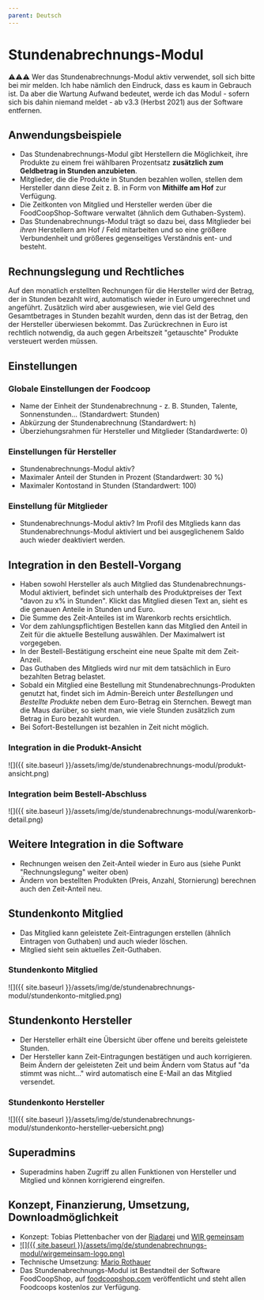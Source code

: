 ```yaml
---
parent: Deutsch
---
```

# Stundenabrechnungs-Modul

⚠️⚠️⚠️ Wer das Stundenabrechnungs-Modul aktiv verwendet, soll sich bitte bei mir melden. Ich habe nämlich den Eindruck, dass es kaum in Gebrauch ist. Da aber die Wartung Aufwand bedeutet, werde ich das Modul - sofern sich bis dahin niemand meldet - ab v3.3 (Herbst 2021) aus der Software entfernen.

## Anwendungsbeispiele
* Das Stundenabrechnungs-Modul gibt Herstellern die Möglichkeit, ihre Produkte zu einem frei wählbaren Prozentsatz **zusätzlich zum Geldbetrag in Stunden anzubieten**.
* Mitglieder, die die Produkte in Stunden bezahlen wollen, stellen dem Hersteller dann diese Zeit z. B. in Form von **Mithilfe am Hof** zur Verfügung.
* Die Zeitkonten von Mitglied und Hersteller werden über die FoodCoopShop-Software verwaltet (ähnlich dem Guthaben-System).
* Das Stundenabrechnungs-Modul trägt so dazu bei, dass Mitglieder bei *ihren* Herstellern am Hof / Feld mitarbeiten und so eine größere Verbundenheit und größeres gegenseitiges Verständnis ent- und besteht.

## Rechnungslegung und Rechtliches
Auf den monatlich erstellten Rechnungen für die Hersteller wird der Betrag, der in Stunden bezahlt wird, automatisch wieder in Euro umgerechnet und angeführt. Zusätzlich wird aber ausgewiesen, wie viel Geld des Gesamtbetrages in Stunden bezahlt wurden, denn das ist der Betrag, den der Hersteller überwiesen bekommt. Das Zurückrechnen in Euro ist rechtlich notwendig, da auch gegen Arbeitszeit "getauschte" Produkte versteuert werden müssen.

## Einstellungen

### Globale Einstellungen der Foodcoop
* Name der Einheit der Stundenabrechnung - z. B. Stunden, Talente, Sonnenstunden... (Standardwert: Stunden)
* Abkürzung der Stundenabrechnung (Standardwert: h)
* Überziehungsrahmen für Hersteller und Mitglieder (Standardwerte: 0)

### Einstellungen für Hersteller
* Stundenabrechnungs-Modul aktiv?
* Maximaler Anteil der Stunden in Prozent (Standardwert: 30 %)
* Maximaler Kontostand in Stunden (Standardwert: 100)

### Einstellung für Mitglieder
* Stundenabrechnungs-Modul aktiv? Im Profil des Mitglieds kann das Stundenabrechnungs-Modul aktiviert und bei ausgeglichenem Saldo auch wieder deaktiviert werden.

## Integration in den Bestell-Vorgang
* Haben sowohl Hersteller als auch Mitglied das Stundenabrechnungs-Modul aktiviert, befindet sich unterhalb des Produktpreises der Text "davon zu x% in Stunden". Klickt das Mitglied diesen Text an, sieht es die genauen Anteile in Stunden und Euro.
* Die Summe des Zeit-Anteiles ist im Warenkorb rechts ersichtlich.
* Vor dem zahlungspflichtigen Bestellen kann das Mitglied den Anteil in Zeit für die aktuelle Bestellung auswählen. Der Maximalwert ist vorgegeben.
* In der Bestell-Bestätigung erscheint eine neue Spalte mit dem Zeit-Anzeil.
* Das Guthaben des Mitglieds wird nur mit dem tatsächlich in Euro bezahlten Betrag belastet.
* Sobald ein Mitglied eine Bestellung mit Stundenabrechnungs-Produkten genutzt hat, findet sich im Admin-Bereich unter *Bestellungen* und *Bestellte Produkte* neben dem Euro-Betrag ein Sternchen. Bewegt man die Maus darüber, so sieht man, wie viele Stunden zusätzlich zum Betrag in Euro bezahlt wurden.
* Bei Sofort-Bestellungen ist bezahlen in Zeit nicht möglich.

### Integration in die Produkt-Ansicht
![]({{ site.baseurl }}/assets/img/de/stundenabrechnungs-modul/produkt-ansicht.png)

### Integration beim Bestell-Abschluss
![]({{ site.baseurl }}/assets/img/de/stundenabrechnungs-modul/warenkorb-detail.png)

## Weitere Integration in die Software
* Rechnungen weisen den Zeit-Anteil wieder in Euro aus (siehe Punkt "Rechnungslegung" weiter oben)
* Ändern von bestellten Produkten (Preis, Anzahl, Stornierung) berechnen auch den Zeit-Anteil neu.

## Stundenkonto Mitglied
* Das Mitglied kann geleistete Zeit-Eintragungen erstellen (ähnlich Eintragen von Guthaben) und auch wieder löschen.
* Mitglied sieht sein aktuelles Zeit-Guthaben.

### Stundenkonto Mitglied
![]({{ site.baseurl }}/assets/img/de/stundenabrechnungs-modul/stundenkonto-mitglied.png)

## Stundenkonto Hersteller
* Der Hersteller erhält eine Übersicht über offene und bereits geleistete Stunden.
* Der Hersteller kann Zeit-Eintragungen bestätigen und auch korrigieren. Beim Ändern der geleisteten Zeit und beim Ändern vom Status auf "da stimmt was nicht..." wird automatisch eine E-Mail an das Mitglied versendet.

### Stundenkonto Hersteller
![]({{ site.baseurl }}/assets/img/de/stundenabrechnungs-modul/stundenkonto-hersteller-uebersicht.png)

## Superadmins
* Superadmins haben Zugriff zu allen Funktionen von Hersteller und Mitglied und können korrigierend eingreifen.

## Konzept, Finanzierung, Umsetzung, Downloadmöglichkeit
* Konzept: Tobias Plettenbacher von der [Riadarei](http://www.riadarei.at) und [WIR gemeinsam](http://www.wirgemeinsam.net)
* [![]({{ site.baseurl }}/assets/img/de/stundenabrechnungs-modul/wirgemeinsam-logo.png)](http://www.wirgemeinsam.net)
* Technische Umsetzung: [Mario Rothauer](https://www.rothauer-it.com)
* Das Stundenabrechnungs-Modul ist Bestandteil der Software FoodCoopShop, auf [foodcoopshop.com](https://www.foodcoopshop.com/download) veröffentlicht und steht allen Foodcoops kostenlos zur Verfügung.
